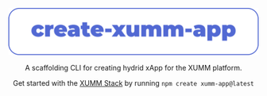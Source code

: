 <p align="center">
  <img src="./media/create-xumm-app-light.png" width="520" alt="" />
</p>

<p align="center">
  A scaffolding CLI for creating hydrid xApp for the XUMM platform.
</p>

<p align="center">
  Get started with the <a rel="noopener noreferrer" target="_blank" href="https://init.tips">XUMM Stack</a> by running <code>npm create xumm-app@latest</code>
</p>